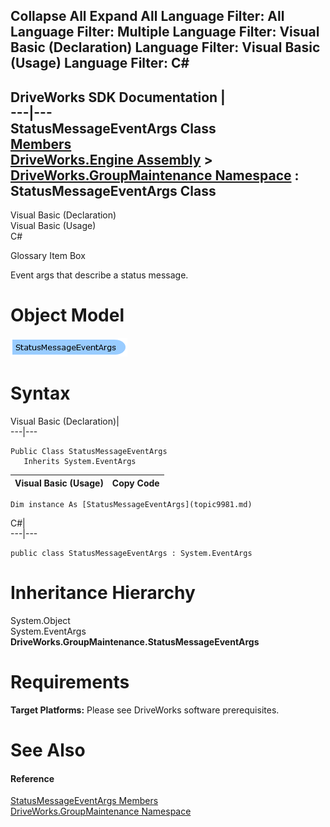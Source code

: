        

 Collapse All Expand All  Language Filter: All  Language Filter: Multiple  Language Filter: Visual Basic (Declaration) Language Filter: Visual Basic (Usage) Language Filter: C#  
---  
DriveWorks SDK Documentation  |   
---|---  
StatusMessageEventArgs Class   
[Members](topic9982.md)   
[DriveWorks.Engine Assembly](topic2156.md) > [DriveWorks.GroupMaintenance Namespace](topic9628.md) : StatusMessageEventArgs Class  
---  
  
Visual Basic (Declaration)    
Visual Basic (Usage)    
C# 

Glossary Item Box

Event args that describe a status message. 

# Object Model

![](dotnetdiagramimages/image491.png)

# Syntax

Visual Basic (Declaration)|   
---|---  
      
    
    Public Class StatusMessageEventArgs 
       Inherits System.EventArgs  
  
Visual Basic (Usage)| Copy Code  
---|---  
      
    
    Dim instance As [StatusMessageEventArgs](topic9981.md)  
  
C#|   
---|---  
      
    
    public class StatusMessageEventArgs : System.EventArgs   
  
# Inheritance Hierarchy

System.Object  
System.EventArgs  
**DriveWorks.GroupMaintenance.StatusMessageEventArgs**  


# Requirements

**Target Platforms:** Please see DriveWorks software prerequisites.

# See Also

#### Reference

[StatusMessageEventArgs Members](topic9982.md)   
[DriveWorks.GroupMaintenance Namespace](topic9628.md)



